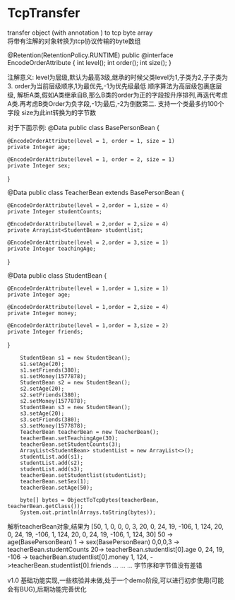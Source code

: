 # TcpTransfer
transfer object (with annotation ) to tcp byte array   
将带有注解的对象转换为tcp协议传输的byte数组

@Retention(RetentionPolicy.RUNTIME)
public @interface EncodeOrderAttribute {
    int level();
    int order();
    int size();
}

注解意义:
level为层级,默认为最高3级,继承的时候父类level为1,子类为2,子子类为3.
order为当前层级顺序,1为最优先,-1为优先级最低
顺序算法为高层级包裹底层级,
解析A类,假如A类继承自B,那么B类的order为正的字段按升序排列,再迭代考虑A类.再考虑B类Order为负字段,-1为最后,-2为倒数第二.
支持一个类最多约100个字段
size为此int转换为的字节数


对于下面示例:
@Data
public class BasePersonBean {

    @EncodeOrderAttribute(level = 1, order = 1, size = 1)
    private Integer age;

    @EncodeOrderAttribute(level = 1, order = 2, size = 1)
    private Integer sex;

}


@Data
public class TeacherBean extends BasePersonBean {

    @EncodeOrderAttribute(level = 2,order = 1,size = 4)
    private Integer studentCounts;

    @EncodeOrderAttribute(level = 2,order = 2,size = 4)
    private ArrayList<StudentBean> studentlist;

    @EncodeOrderAttribute(level = 2,order = 3,size = 1)
    private Integer teachingAge;

}

@Data
public class StudentBean {

    @EncodeOrderAttribute(level = 1,order = 1,size = 1)
    private Integer age;

    @EncodeOrderAttribute(level = 1,order = 2,size = 4)
    private Integer money;

    @EncodeOrderAttribute(level = 1,order = 3,size = 2)
    private Integer friends;

}


        StudentBean s1 = new StudentBean();
        s1.setAge(20);
        s1.setFriends(380);
        s1.setMoney(1577878);
        StudentBean s2 = new StudentBean();
        s2.setAge(20);
        s2.setFriends(380);
        s2.setMoney(1577878);
        StudentBean s3 = new StudentBean();
        s3.setAge(20);
        s3.setFriends(380);
        s3.setMoney(1577878);
        TeacherBean teacherBean = new TeacherBean();
        teacherBean.setTeachingAge(30);
        teacherBean.setStudentCounts(3);
        ArrayList<StudentBean> studentList = new ArrayList<>();
        studentList.add(s1);
        studentList.add(s2);
        studentList.add(s3);
        teacherBean.setStudentlist(studentList);
        teacherBean.setSex(1);
        teacherBean.setAge(50);

        byte[] bytes = ObjectToTcpBytes(teacherBean, teacherBean.getClass());
        System.out.println(Arrays.toString(bytes));
        
 解析teacherBean对象,结果为
[50, 1, 0, 0, 0, 3, 20, 0, 24, 19, -106, 1, 124, 20, 0, 24, 19, -106, 1, 124, 20, 0, 24, 19, -106, 1, 124, 30]
50 -> age(BasePersonBean)
1 -> sex(BasePersonBean)
0,0,0,3 -> teacherBean.studentCounts
20-> teacherBean.studentlist[0].age
0, 24, 19, -106 ->  teacherBean.studentlist[0].money
1, 124, ->teacherBean.studentlist[0].friends
...
...
...
字节序和字节值没有差错


v1.0
基础功能实现,一些核验并未做,处于一个demo阶段,可以进行初步使用(可能会有BUG),后期功能完善优化
